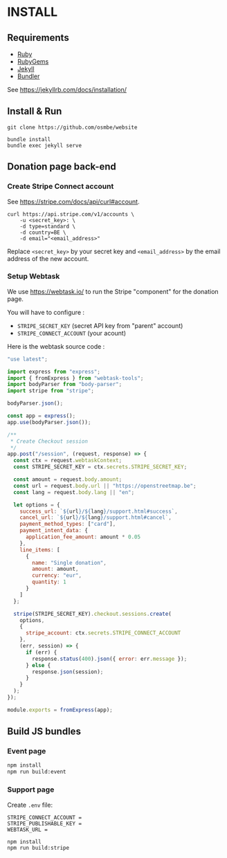 # INSTALL

## Requirements

- [Ruby](https://www.ruby-lang.org/)
- [RubyGems](https://rubygems.org/)
- [Jekyll](https://jekyllrb.com/)
- [Bundler](https://bundler.io/)

See <https://jekyllrb.com/docs/installation/>

## Install & Run

    git clone https://github.com/osmbe/website

    bundle install
    bundle exec jekyll serve

## Donation page back-end

### Create Stripe Connect account

See <https://stripe.com/docs/api/curl#account>.

    curl https://api.stripe.com/v1/accounts \
        -u <secret_key>: \
        -d type=standard \
        -d country=BE \
        -d email="<email_address>"

Replace `<secret_key>` by your secret key and `<email_address>` by the email address of the new account.

### Setup Webtask

We use <https://webtask.io/> to run the Stripe "component" for the donation page.

You will have to configure :

- `STRIPE_SECRET_KEY` (secret API key from "parent" account)
- `STRIPE_CONNECT_ACCOUNT` (your acount)

Here is the webtask source code :

```javascript
"use latest";

import express from "express";
import { fromExpress } from "webtask-tools";
import bodyParser from "body-parser";
import stripe from "stripe";

bodyParser.json();

const app = express();
app.use(bodyParser.json());

/**
 * Create Checkout session
 */
app.post("/session", (request, response) => {
  const ctx = request.webtaskContext;
  const STRIPE_SECRET_KEY = ctx.secrets.STRIPE_SECRET_KEY;

  const amount = request.body.amount;
  const url = request.body.url || "https://openstreetmap.be";
  const lang = request.body.lang || "en";

  let options = {
    success_url: `${url}/${lang}/support.html#success`,
    cancel_url: `${url}/${lang}/support.html#cancel`,
    payment_method_types: ["card"],
    payment_intent_data: {
      application_fee_amount: amount * 0.05
    },
    line_items: [
      {
        name: "Single donation",
        amount: amount,
        currency: "eur",
        quantity: 1
      }
    ]
  };

  stripe(STRIPE_SECRET_KEY).checkout.sessions.create(
    options,
    {
      stripe_account: ctx.secrets.STRIPE_CONNECT_ACCOUNT
    },
    (err, session) => {
      if (err) {
        response.status(400).json({ error: err.message });
      } else {
        response.json(session);
      }
    }
  );
});

module.exports = fromExpress(app);
```

## Build JS bundles

### Event page

```bash
npm install
npm run build:event
```

### Support page

Create `.env` file:

```
STRIPE_CONNECT_ACCOUNT =
STRIPE_PUBLISHABLE_KEY =
WEBTASK_URL =
```

```bash
npm install
npm run build:stripe
```
